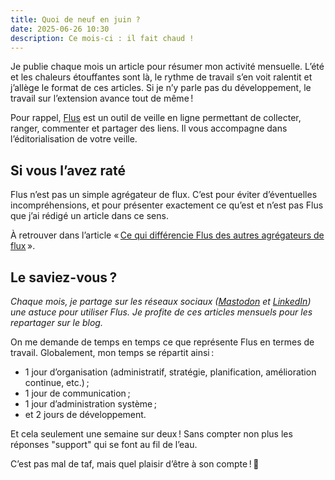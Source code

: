 ```yaml
---
title: Quoi de neuf en juin ?
date: 2025-06-26 10:30
description: Ce mois-ci : il fait chaud !
---
```


Je publie chaque mois un article pour résumer mon activité mensuelle.
L’été et les chaleurs étouffantes sont là, le rythme de travail s’en voit ralentit et j’allège le format de ces articles.
Si je n’y parle pas du développement, le travail sur l’extension avance tout de même !

Pour rappel, [Flus](https://flus.fr) est un outil de veille en ligne permettant de collecter, ranger, commenter et partager des liens.
Il vous accompagne dans l’éditorialisation de votre veille.

## Si vous l’avez raté

Flus n’est pas un simple agrégateur de flux.
C’est pour éviter d’éventuelles incompréhensions, et pour présenter exactement ce qu’est et n’est pas Flus que j’ai rédigé un article dans ce sens.

À retrouver dans l’article « [Ce qui différencie Flus des autres agrégateurs de flux](ce-qui-differencie-flus-des-autres-agregateurs-de-flux.html) ».

## Le saviez-vous ?

_Chaque mois, je partage sur les réseaux sociaux ([Mastodon](https://piaille.fr/@flus) et [LinkedIn](https://www.linkedin.com/company/flus-fr)) une astuce pour utiliser Flus.
Je profite de ces articles mensuels pour les repartager sur le blog._

On me demande de temps en temps ce que représente Flus en termes de travail.
Globalement, mon temps se répartit ainsi :

- 1 jour d’organisation (administratif, stratégie, planification, amélioration continue, etc.) ;
- 1 jour de communication ;
- 1 jour d’administration système ;
- et 2 jours de développement.

Et cela seulement une semaine sur deux !
Sans compter non plus les réponses "support" qui se font au fil de l’eau.

C’est pas mal de taf, mais quel plaisir d’être à son compte ! 🥰
